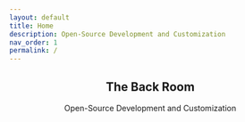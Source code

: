 ```yaml
---
layout: default
title: Home
description: Open-Source Development and Customization
nav_order: 1
permalink: /
---
```


<!-- 
{: .note }
> {: .opaque }
> 
>
> 
-->

<div class="card">
  <div class="container">
    <h2 class="text-small" style="text-align:center">The Back Room</h2>
    <p class="text-small" style="text-align:center">Open-Source Development and Customization</p>
  </div>
</div>
